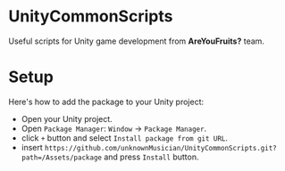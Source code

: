 # UnityCommonScripts

Useful scripts for Unity game development from **AreYouFruits?** team.

# Setup

Here's how to add the package to your Unity project:
- Open your Unity project.
- Open `Package Manager`: `Window` -> `Package Manager`.
- click ` + ` button and select `Install package from git URL`.
- insert `https://github.com/unknownMusician/UnityCommonScripts.git?path=/Assets/package` and press ` Install ` button.